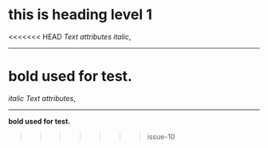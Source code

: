 # this is heading level 1

<<<<<<< HEAD
_Text attributes italic_,

---

**bold used for test**.
=======
_italic Text attributes_,

---

**bold used for test.**
>>>>>>> issue-10
